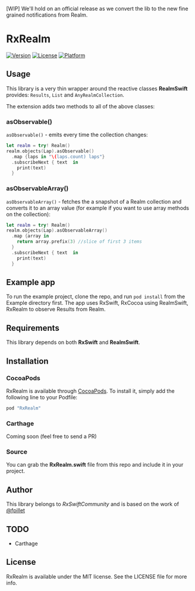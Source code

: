 [WIP] We'll hold on an official release as we convert the lib to the new fine grained notifications from Realm.

# RxRealm

[![Version](https://img.shields.io/cocoapods/v/RxRealm.svg?style=flat)](http://cocoapods.org/pods/RxRealm)
[![License](https://img.shields.io/cocoapods/l/RxRealm.svg?style=flat)](http://cocoapods.org/pods/RxRealm)
[![Platform](https://img.shields.io/cocoapods/p/RxRealm.svg?style=flat)](http://cocoapods.org/pods/RxRealm)

## Usage

This library is a very thin wrapper around the reactive classes __RealmSwift__ provides: `Results`, `List` and `AnyRealmCollection`. 

The extension adds two  methods to all of the above classes:

### asObservable()
`asObservable()` - emits every time the collection changes:

```swift
let realm = try! Realm()
realm.objects(Lap).asObservable()
  .map {laps in "\(laps.count) laps"}
  .subscribeNext { text  in
    print(text)
  }
```

### asObservableArray()
`asObservableArray()` - fetches the a snapshot of a Realm collection and converts it to an array value (for example if you want to use array methods on the collection):

```swift
let realm = try! Realm()
realm.objects(Lap).asObservableArray()
  .map {array in
    return array.prefix(3) //slice of first 3 items
  }
  .subscribeNext { text  in
    print(text)
  }
```


## Example app

To run the example project, clone the repo, and run `pod install` from the Example directory first. The app uses RxSwift, RxCocoa using RealmSwift, RxRealm to observe Results from Realm.

## Requirements

This library depends on both __RxSwift__ and __RealmSwift__.

## Installation

### CocoaPods
RxRealm is available through [CocoaPods](http://cocoapods.org). To install it, simply add the following line to your Podfile:

```ruby
pod "RxRealm"
```

### Carthage

Coming soon (feel free to send a PR)

### Source

You can grab the __RxRealm.swift__ file from this repo and include it in your project.

## Author

This library belongs to _RxSwiftCommunity_ and is based on the work of [@fpillet](https://github.com/fpillet)

## TODO

* Carthage

## License

RxRealm is available under the MIT license. See the LICENSE file for more info.
